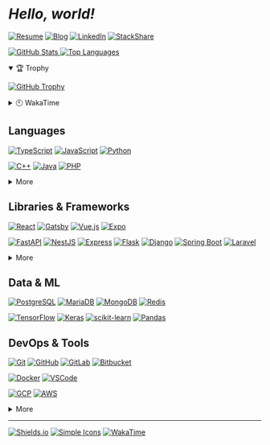 # **_Hello, world!_**

[![Resume]](https://dong-young.kim/)
[![Blog]](https://pers0n4.io/)
[![LinkedIn]](https://www.linkedin.com/in/dong-young-kim)
[![StackShare]](https://stackshare.io/pers0n4)

[![GitHub Stats](https://github-readme-stats.vercel.app/api?username=pers0n4&title_color=5f4b8b&text_color=f0eee9&icon_color=00abc0&bg_color=212121&hide_border=true&hide_title=true&theme=&show_icons=true&include_all_commits=true&count_private=true&line_height=24) ![Top Languages](https://github-readme-stats.vercel.app/api/top-langs?username=pers0n4&title_color=5f4b8b&text_color=f0eee9&icon_color=00abc0&bg_color=212121&hide_border=true&hide_title=true&layout=compact&langs_count=8&hide=html,css,tex)](https://github.com/anuraghazra/github-readme-stats "GitHub Readme Stats")

<details open>
  <summary>🏆 Trophy</summary>

[![GitHub Trophy](https://github-profile-trophy.vercel.app/?username=pers0n4&theme=onedark&column=7&row=1&no-frame=true)](https://github.com/ryo-ma/github-profile-trophy "GitHub Profile Trophy")

</details>
<details>
  <summary>🕙 WakaTime</summary>

  <!--START_SECTION:waka-->
![Lines of code](https://img.shields.io/badge/From%20Hello%20World%20I%27ve%20Written-233923%20lines%20of%20code-blue)

**I'm a Night 🦉** 

```text
🌞 Morning    38 commits     █░░░░░░░░░░░░░░░░░░░░░░░░   4.4% 
🌆 Daytime    159 commits    ████░░░░░░░░░░░░░░░░░░░░░   18.4% 
🌃 Evening    415 commits    ████████████░░░░░░░░░░░░░   48.03% 
🌙 Night      252 commits    ███████░░░░░░░░░░░░░░░░░░   29.17%

```
📅 **I'm Most Productive on Sunday** 

```text
Monday       120 commits    ███░░░░░░░░░░░░░░░░░░░░░░   13.89% 
Tuesday      89 commits     ██░░░░░░░░░░░░░░░░░░░░░░░   10.3% 
Wednesday    159 commits    ████░░░░░░░░░░░░░░░░░░░░░   18.4% 
Thursday     138 commits    ████░░░░░░░░░░░░░░░░░░░░░   15.97% 
Friday       96 commits     ██░░░░░░░░░░░░░░░░░░░░░░░   11.11% 
Saturday     90 commits     ██░░░░░░░░░░░░░░░░░░░░░░░   10.42% 
Sunday       172 commits    █████░░░░░░░░░░░░░░░░░░░░   19.91%

```


📊 **This Week I Spent My Time On** 

```text
⌚︎ Time Zone: Asia/Seoul

💬 Programming Languages: 
Python                   2 hrs 55 mins       ███████░░░░░░░░░░░░░░░░░░   30.16% 
YAML                     2 hrs 26 mins       ██████░░░░░░░░░░░░░░░░░░░   25.06% 
Docker                   1 hr 11 mins        ███░░░░░░░░░░░░░░░░░░░░░░   12.35% 
Markdown                 1 hr 6 mins         ██░░░░░░░░░░░░░░░░░░░░░░░   11.44% 
JSON                     1 hr 5 mins         ██░░░░░░░░░░░░░░░░░░░░░░░   11.17%

🔥 Editors: 
VS Code                  9 hrs 30 mins       ████████████████████████░   97.89% 
PyCharm                  6 mins              ░░░░░░░░░░░░░░░░░░░░░░░░░   1.15% 
DataGrip                 5 mins              ░░░░░░░░░░░░░░░░░░░░░░░░░   0.96%

💻 Operating System: 
Linux                    9 hrs 43 mins       █████████████████████████   100.0%

```

**I Mostly Code in Python** 

```text
Python                   7 repos             ████░░░░░░░░░░░░░░░░░░░░░   17.5% 
TypeScript               7 repos             ████░░░░░░░░░░░░░░░░░░░░░   17.5% 
C++                      4 repos             ██░░░░░░░░░░░░░░░░░░░░░░░   10.0% 
Java                     3 repos             ██░░░░░░░░░░░░░░░░░░░░░░░   7.5% 
Dockerfile               3 repos             ██░░░░░░░░░░░░░░░░░░░░░░░   7.5%

```



 Last Updated on 21/07/2021
<!--END_SECTION:waka-->

</details>

## Languages

[![TypeScript]](https://www.typescriptlang.org/)
[![JavaScript]](https://www.ecma-international.org/publications/standards/Ecma-262.htm)
[![Python]](https://www.python.org/)

[![C++]](https://isocpp.org/)
[![Java]](https://openjdk.java.net/)
[![PHP]](https://www.php.net/)

<details>
  <summary>More</summary>

[![Rust]](https://www.rust-lang.org/)
[![Go]](https://golang.org/)

</details>

## Libraries & Frameworks

[![React]](https://reactjs.org/)
[![Gatsby]](https://www.gatsbyjs.com/)
[![Vue.js]](https://vuejs.org/)
[![Expo]](https://expo.io/)

[![FastAPI]](https://fastapi.tiangolo.com/)
[![NestJS]](https://nestjs.com/)
[![Express]](https://expressjs.com/)
[![Flask]](https://flask.palletsprojects.com/)
[![Django]](https://www.djangoproject.com/)
[![Spring Boot]](https://spring.io/)
[![Laravel]](https://laravel.com/)

<details>
  <summary>More</summary>

[![Swagger]](https://swagger.io/)
[![Storybook]](https://storybook.js.org/)

[![Insomnia]](https://insomnia.rest/)
[![Postman]](https://www.postman.com/)

[![Node.js]](https://nodejs.org/en/)
[![Deno]](https://deno.land/)

</details>

## Data & ML

[![PostgreSQL]](https://www.postgresql.org/)
[![MariaDB]](https://mariadb.org/)
[![MongoDB]](https://www.mongodb.com/)
[![Redis]](https://redis.io/)

[![TensorFlow]](https://www.tensorflow.org/)
[![Keras]](https://keras.io/)
[![scikit-learn]](https://scikit-learn.org/stable/)
[![Pandas]](https://pandas.pydata.org/)

## DevOps & Tools

[![Git]](https://git-scm.com/)
[![GitHub]](https://github.com/)
[![GitLab]](https://about.gitlab.com/)
[![Bitbucket]](https://bitbucket.org/)

[![Docker]](https://www.docker.com/)
[![VSCode]](https://code.visualstudio.com/)

[![GCP]](https://cloud.google.com/)
[![AWS]](https://aws.amazon.com/)

<details>
  <summary>More</summary>

[![Ubuntu]](https://ubuntu.com/)
[![Arch]](https://archlinux.org/)

[![Google Tag Manager]](https://marketingplatform.google.com/about/tag-manager/)
[![Google Analytics]](https://marketingplatform.google.com/about/analytics/)
[![Hotjar]](https://www.hotjar.com/)

</details>

---

[![Shields.io]](https://shields.io/)
[![Simple Icons]](https://simpleicons.org/)
[![WakaTime]](https://wakatime.com/@null1970)

<!-- Badge Links -->
<!-- https://img.shields.io/static/v1?style=flat-square&label=&message=&labelColor=&color=&logoColor=&logo= -->

<!-- Header -->

[resume]: https://img.shields.io/static/v1?style=for-the-badge&color=000000&logoColor=ffffff&label=&message=Resume&logo=notion&#000000
[blog]: https://img.shields.io/static/v1?style=for-the-badge&color=00c7b7&logoColor=ffffff&label=&message=Blog&logo=netlify&#00C7B7
[linkedin]: https://img.shields.io/static/v1?style=for-the-badge&color=0077b5&logoColor=ffffff&label=&message=LinkedIn&logo=linkedin&#0077B5
[stackshare]: https://img.shields.io/static/v1?style=for-the-badge&color=0690fa&logoColor=ffffff&label=&message=StackShare&logo=stackshare&#0690FA

<!-- Body -->

[arch]: https://img.shields.io/static/v1?style=flat-square&labelColor=212121&color=1793d1&logoColor=1793d1&label=&message=Arch&logo=arch-linux&#1793D1
[aws]: https://img.shields.io/static/v1?style=flat-square&labelColor=eeeeee&color=232f3e&logoColor=232f3e&label=&message=AWS&logo=amazon-aws&#232F3E
[bitbucket]: https://img.shields.io/static/v1?style=flat-square&labelColor=eeeeee&color=0052cc&logoColor=0052cc&label=&message=Bitbucket&logo=bitbucket&#0052CC
[c++]: https://img.shields.io/static/v1?style=flat-square&labelColor=eeeeee&color=00599c&logoColor=00599c&label=&message=C%2B%2B&logo=c%2B%2B&#00599C
[deno]: https://img.shields.io/static/v1?style=flat-square&labelColor=eeeeee&color=000000&logoColor=000000&label=&message=Deno&logo=deno&#000000
[docker]: https://img.shields.io/static/v1?style=flat-square&labelColor=212121&color=2496ed&logoColor=2496ed&label=&message=Docker&logo=docker&#2496ED
[django]: https://img.shields.io/static/v1?style=flat-square&labelColor=eeeeee&color=092e20&logoColor=092e20&label=&message=Django&logo=django&#092E20
[expo]: https://img.shields.io/static/v1?style=flat-square&labelColor=eeeeee&color=000020&logoColor=000020&label=&message=Expo&logo=expo&#000020
[express]: https://img.shields.io/static/v1?style=flat-square&labelColor=eeeeee&color=000000&logoColor=000000&label=&message=Express&logo=express&#000000
[fastapi]: https://img.shields.io/static/v1?style=flat-square&labelColor=eeeeee&color=009688&logoColor=009688&label=&message=FastAPI&logo=fastapi&#009688
[flask]: https://img.shields.io/static/v1?style=flat-square&labelColor=eeeeee&color=000000&logoColor=000000&label=&message=Flask&logo=flask&#000000
[gatsby]: https://img.shields.io/static/v1?style=flat-square&labelColor=eeeeee&color=663399&logoColor=663399&label=&message=Gatsby&logo=gatsby&#663399
[gcp]: https://img.shields.io/static/v1?style=flat-square&labelColor=212121&color=4285f4&logoColor=4285f4&label=&message=GCP&logo=google-cloud&#4285F4
[git]: https://img.shields.io/static/v1?style=flat-square&labelColor=212121&color=f05032&logoColor=f05032&label=&message=Git&logo=git&#F05032
[github]: https://img.shields.io/static/v1?style=flat-square&labelColor=eeeeee&color=181717&logoColor=181717&label=&message=GitHub&logo=github&#181717
[gitlab]: https://img.shields.io/static/v1?style=flat-square&labelColor=212121&color=fca121&logoColor=fca121&label=&message=GitLab&logo=gitlab&#FCA121
[go]: https://img.shields.io/static/v1?style=flat-square&labelColor=212121&color=00add8&logoColor=00add8&label=&message=Go&logo=go&#00ADD8
[google analytics]: https://img.shields.io/static/v1?style=flat-square&labelColor=212121&color=e37400&logoColor=e37400&label=&message=Google%20Analytics&logo=google-analytics&#E37400
[google tag manager]: https://img.shields.io/static/v1?style=flat-square&labelColor=212121&color=246fdb&logoColor=246fdb&label=&message=Google%20Tag%20Manager&logo=google&tag-manager&#246FDB
[hotjar]: https://img.shields.io/static/v1?style=flat-square&labelColor=212121&color=fd3a5c&logoColor=fd3a5c&label=&message=Hotjar&logo=hotjar&#FD3A5C
[insomnia]: https://img.shields.io/static/v1?style=flat-square&labelColor=212121&color=5849be&logoColor=5849be&label=&message=Insomnia&logo=insomnia&#5849BE
[java]: https://img.shields.io/static/v1?style=flat-square&labelColor=eeeeee&color=007396&logoColor=007396&label=&message=Java&logo=java&#007396
[javascript]: https://img.shields.io/static/v1?style=flat-square&labelColor=212121&color=f7df1e&logoColor=f7df1e&label=&message=JavaScript&logo=javascript&#F7DF1E
[keras]: https://img.shields.io/static/v1?style=flat-square&labelColor=eeeeee&color=d00000&logoColor=d00000&label=&message=Keras&logo=keras&#D00000
[laravel]: https://img.shields.io/static/v1?style=flat-square&labelColor=eeeeee&color=ff2d20&logoColor=ff2d20&label=&message=Laravel&logo=laravel&#FF2D20
[mariadb]: https://img.shields.io/static/v1?style=flat-square&labelColor=eeeeee&color=003545&logoColor=003545&label=&message=MariaDB&logo=mariadb&#003545
[mongodb]: https://img.shields.io/static/v1?style=flat-square&labelColor=212121&color=47a248&logoColor=47a248&label=&message=MongoDB&logo=mongodb&#47A248
[nestjs]: https://img.shields.io/static/v1?style=flat-square&labelColor=212121&color=e0234e&logoColor=e0234e&label=&message=NestJS&logo=nestjs&#E0234E
[node.js]: https://img.shields.io/static/v1?style=flat-square&labelColor=212121&color=339933&logoColor=339933&label=&message=Node.js&logo=nodedotjs&#339933
[pandas]: https://img.shields.io/static/v1?style=flat-square&labelColor=eeeeee&color=150458&logoColor=150458&label=&message=Pandas&logo=pandas&#150458
[php]: https://img.shields.io/static/v1?style=flat-square&labelColor=eeeeee&color=777bb4&logoColor=777bb4&label=&message=PHP&logo=php&#777BB4
[postgresql]: https://img.shields.io/static/v1?style=flat-square&labelColor=eeeeee&color=4169e1&logoColor=4169e1&label=&message=PostgreSQL&logo=postgresql&#4169E1
[postman]: https://img.shields.io/static/v1?style=flat-square&labelColor=212121&color=ff6c37&logoColor=ff6c37&label=&message=Postman&logo=postman&#FF6C37
[python]: https://img.shields.io/static/v1?style=flat-square&labelColor=eeeeee&color=3776ab&logoColor=3776ab&label=&message=Python&logo=python&#3776AB
[react]: https://img.shields.io/static/v1?style=flat-square&labelColor=212121&color=61dafb&logoColor=61dafb&label=&message=React&logo=react&#61DAFB
[redis]: https://img.shields.io/static/v1?style=flat-square&labelColor=eeeeee&color=dc382d&logoColor=dc382d&label=&message=Redis&logo=redis&#DC382D
[rust]: https://img.shields.io/static/v1?style=flat-square&labelColor=eeeeee&color=000000&logoColor=000000&label=&message=Rust&logo=rust&#000000
[scikit-learn]: https://img.shields.io/static/v1?style=flat-square&labelColor=212121&color=f7931e&logoColor=f7931e&label=&message=scikit-learn&logo=scikit-learn&#F7931E
[spring boot ]: https://img.shields.io/static/v1?style=flat-square&labelColor=212121&color=6db33f&logoColor=6db33f&label=&message=Spring%20Boot&logo=spring-boot&#6DB33F
[storybook]: https://img.shields.io/static/v1?style=flat-square&labelColor=212121&color=ff4785&logoColor=ff4785&label=&message=Storybook&logo=storybook&#FF4785
[swagger]: https://img.shields.io/static/v1?style=flat-square&labelColor=212121&color=85ea2d&logoColor=85ea2d&label=&message=Swagger&logo=swagger&#85EA2D
[tensorflow]: https://img.shields.io/static/v1?style=flat-square&labelColor=212121&color=ff6f00&logoColor=ff6f00&label=&message=TensorFlow&logo=tensorflow&#FF6F00
[typescript]: https://img.shields.io/static/v1?style=flat-square&labelColor=eeeeee&color=3178c6&logoColor=3178c6&label=&message=TypeScript&logo=typescript&#3178C6
[ubuntu]: https://img.shields.io/static/v1?style=flat-square&labelColor=212121&color=e95420&logoColor=e95420&label=&message=Ubuntu&logo=ubuntu&#E95420
[vscode]: https://img.shields.io/static/v1?style=flat-square&labelColor=eeeeee&color=007acc&logoColor=007acc&label=&message=VSCode&logo=visual-studio-code&#007ACC
[vue.js]: https://img.shields.io/static/v1?style=flat-square&labelColor=212121&color=4fc08d&logoColor=4fc08d&label=&message=Vue.js&logo=vuedotjs&#4FC08D

<!-- Footer -->

[shields.io]: https://img.shields.io/static/v1?style=flat-square&labelColor=eeeeee&color=000000&logoColor=000000&label=&message=Shields.io&logo=shieldsdotio&#000000
[simple icons]: https://img.shields.io/static/v1?style=flat-square&labelColor=eeeeee&color=111111&logoColor=111111&label=&message=Simple%20Icons&logo=simple-icons&#111111
[wakatime]: https://img.shields.io/static/v1?style=flat-square&labelColor=eeeeee&color=000000&logoColor=000000&label=&message=WakaTime&logo=wakatime&#000000
